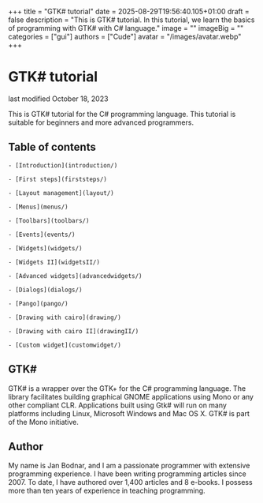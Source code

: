 +++
title = "GTK# tutorial"
date = 2025-08-29T19:56:40.105+01:00
draft = false
description = "This is GTK# tutorial. In this tutorial, we learn the basics of programming with GTK# with C# language."
image = ""
imageBig = ""
categories = ["gui"]
authors = ["Cude"]
avatar = "/images/avatar.webp"
+++

# GTK# tutorial

last modified October 18, 2023

This is GTK# tutorial for the C# programming language. 
This tutorial is suitable for beginners and more advanced programmers. 

## Table of contents

  
	- [Introduction](introduction/)

	- [First steps](firststeps/)

	- [Layout management](layout/)

	- [Menus](menus/)

	- [Toolbars](toolbars/)

	- [Events](events/)

	- [Widgets](widgets/)

	- [Widgets II](widgetsII/)

	- [Advanced widgets](advancedwidgets/)

	- [Dialogs](dialogs/)

	- [Pango](pango/)

	- [Drawing with cairo](drawing/)

	- [Drawing with cairo II](drawingII/)

	- [Custom widget](customwidget/)

  

## GTK#

GTK# is a wrapper over the GTK+ for the C# programming language. 
The library facilitates building graphical GNOME applications using Mono 
or any other compliant CLR. Applications built using Gtk# will run on many 
platforms including Linux, Microsoft Windows and Mac OS X. GTK# is part 
of the Mono initiative.

## Author

My name is Jan Bodnar, and I am a passionate programmer with extensive
programming experience. I have been writing programming articles since 2007.
To date, I have authored over 1,400 articles and 8 e-books. I possess more
than ten years of experience in teaching programming.